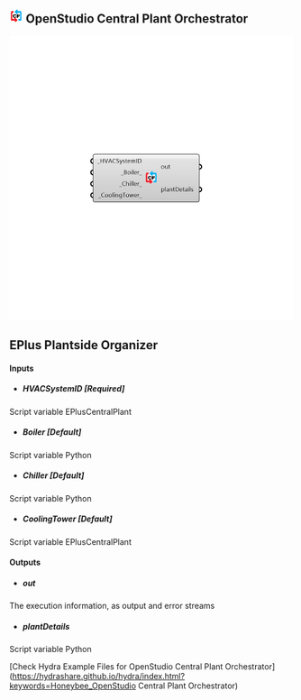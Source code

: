## ![](../../images/icons/OpenStudio_Central_Plant_Orchestrator.png) OpenStudio Central Plant Orchestrator

![](../../images/components/OpenStudio_Central_Plant_Orchestrator.png)

EPlus Plantside Organizer
 -
 

#### Inputs
* ##### HVACSystemID [Required]
Script variable EPlusCentralPlant
* ##### Boiler [Default]
Script variable Python
* ##### Chiller [Default]
Script variable Python
* ##### CoolingTower [Default]
Script variable EPlusCentralPlant

#### Outputs
* ##### out
The execution information, as output and error streams
* ##### plantDetails
Script variable Python


[Check Hydra Example Files for OpenStudio Central Plant Orchestrator](https://hydrashare.github.io/hydra/index.html?keywords=Honeybee_OpenStudio Central Plant Orchestrator)